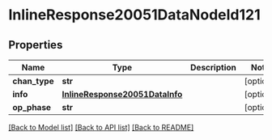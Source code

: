 # InlineResponse20051DataNodeId121

## Properties
Name | Type | Description | Notes
------------ | ------------- | ------------- | -------------
**chan_type** | **str** |  | [optional] 
**info** | [**InlineResponse20051DataInfo**](InlineResponse20051DataInfo.md) |  | [optional] 
**op_phase** | **str** |  | [optional] 

[[Back to Model list]](../README.md#documentation-for-models) [[Back to API list]](../README.md#documentation-for-api-endpoints) [[Back to README]](../README.md)


